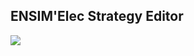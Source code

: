 ENSIM'Elec Strategy Editor
------------------------------

![](https://nsa40.casimages.com/img/2020/02/06/200206040516830921.png)